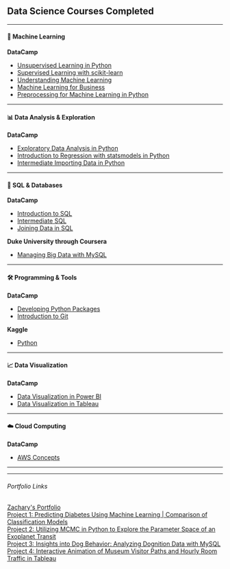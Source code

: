 ## Data Science Courses Completed

---

#### 🧠 Machine Learning  
**DataCamp**  
- [Unsupervised Learning in Python](unsupervised_learning_cert.pdf)  
- [Supervised Learning with scikit-learn](sup_sci_cert.pdf)  
- [Understanding Machine Learning](underML_cert.pdf)  
- [Machine Learning for Business](MLbusi_cert.pdf)  
- [Preprocessing for Machine Learning in Python](pre_pyth_cert.pdf)  

---

#### 📊 Data Analysis & Exploration  
**DataCamp**  
- [Exploratory Data Analysis in Python](ex_da_an_cert.pdf)  
- [Introduction to Regression with statsmodels in Python](regr_stat_cert.pdf)  
- [Intermediate Importing Data in Python](inter_import_cert.pdf)  

---

#### 🧮 SQL & Databases  
**DataCamp**  
- [Introduction to SQL](intr_sql_cert.pdf)  
- [Intermediate SQL](interSQL_cert.pdf)  
- [Joining Data in SQL](join_cert.pdf)  

**Duke University through Coursera**  
- [Managing Big Data with MySQL](MySQL_cert.pdf)

---

#### 🛠️ Programming & Tools  
**DataCamp**  
- [Developing Python Packages](pyth_pack_cert.pdf)  
- [Introduction to Git](intr_git_cert.pdf)  

**Kaggle**  
- [Python](Python_certificate.png)

---

#### 📈 Data Visualization  
**DataCamp**  
- [Data Visualization in Power BI](po_bi_cert.pdf)  
- [Data Visualization in Tableau](tabl_cert.pdf)

---

#### ☁️ Cloud Computing  
**DataCamp**  
- [AWS Concepts](aws_conc_cert.pdf)

---
---  

###### Portfolio Links
[Zachary's Portfolio](README.md)  
[Project 1: Predicting Diabetes Using Machine Learning | Comparison of Classification Models](PDML.md)  
[Project 2: Utilizing MCMC in Python to Explore the Parameter Space of an Exoplanet Transit](TOI4153_port.md)  
[Project 3: Insights into Dog Behavior: Analyzing Dognition Data with MySQL](MySQL_port.md)  
[Project 4: Interactive Animation of Museum Visitor Paths and Hourly Room Traffic in Tableau](MuesTabl.md) 
